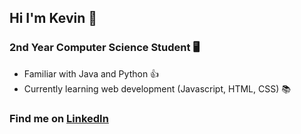 ## Hi I'm Kevin 🙂

### 2nd Year Computer Science Student 🖥️
- Familiar with Java and Python 👍
- Currently learning web development (Javascript, HTML, CSS) 📚  




### Find me on [LinkedIn](https://www.linkedin.com/in/kevin-huang-tmu/)
  

<!---
fellowfan/fellowfan is a ✨ special ✨ repository because its `README.md` (this file) appears on your GitHub profile.
You can click the Preview link to take a look at your changes.
--->
